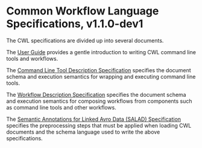 # Common Workflow Language Specifications, v1.1.0-dev1

The CWL specifications are divided up into several documents.

The [User Guide](http://www.commonwl.org/user_guide/) provides a gentle
introduction to writing CWL command line tools and workflows.

The [Command Line Tool Description Specification](https://www.commonwl.org/v1.1.0-dev1/CommandLineTool.html)
specifies the document schema and execution semantics for wrapping and
executing command line tools.

The [Workflow Description Specification](https://www.commonwl.org/v1.1.0-dev1/Workflow.html) specifies the document
schema and execution semantics for composing workflows from components such as
command line tools and other workflows.

The
[Semantic Annotations for Linked Avro Data (SALAD) Specification](https://www.commonwl.org/v1.1.0-dev1/SchemaSalad.html)
specifies the preprocessing steps that must be applied when loading CWL
documents and the schema language used to write the above specifications.
